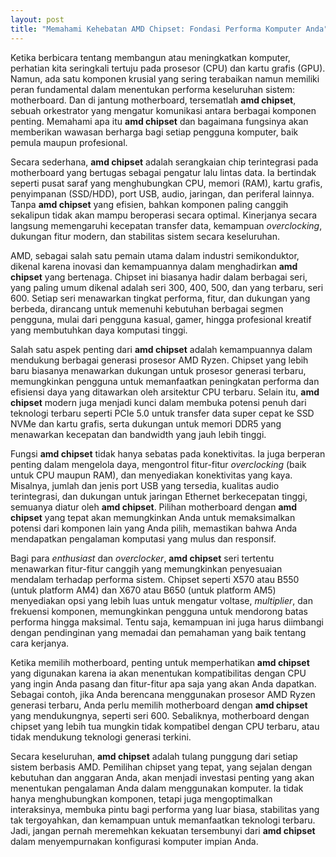 ```yaml
---
layout: post
title: "Memahami Kehebatan AMD Chipset: Fondasi Performa Komputer Anda"
---
```


Ketika berbicara tentang membangun atau meningkatkan komputer, perhatian kita seringkali tertuju pada prosesor (CPU) dan kartu grafis (GPU). Namun, ada satu komponen krusial yang sering terabaikan namun memiliki peran fundamental dalam menentukan performa keseluruhan sistem: motherboard. Dan di jantung motherboard, tersematlah **amd chipset**, sebuah orkestrator yang mengatur komunikasi antara berbagai komponen penting. Memahami apa itu **amd chipset** dan bagaimana fungsinya akan memberikan wawasan berharga bagi setiap pengguna komputer, baik pemula maupun profesional.

Secara sederhana, **amd chipset** adalah serangkaian chip terintegrasi pada motherboard yang bertugas sebagai pengatur lalu lintas data. Ia bertindak seperti pusat saraf yang menghubungkan CPU, memori (RAM), kartu grafis, penyimpanan (SSD/HDD), port USB, audio, jaringan, dan periferal lainnya. Tanpa **amd chipset** yang efisien, bahkan komponen paling canggih sekalipun tidak akan mampu beroperasi secara optimal. Kinerjanya secara langsung memengaruhi kecepatan transfer data, kemampuan *overclocking*, dukungan fitur modern, dan stabilitas sistem secara keseluruhan.

AMD, sebagai salah satu pemain utama dalam industri semikonduktor, dikenal karena inovasi dan kemampuannya dalam menghadirkan **amd chipset** yang bertenaga. Chipset ini biasanya hadir dalam berbagai seri, yang paling umum dikenal adalah seri 300, 400, 500, dan yang terbaru, seri 600. Setiap seri menawarkan tingkat performa, fitur, dan dukungan yang berbeda, dirancang untuk memenuhi kebutuhan berbagai segmen pengguna, mulai dari pengguna kasual, gamer, hingga profesional kreatif yang membutuhkan daya komputasi tinggi.

Salah satu aspek penting dari **amd chipset** adalah kemampuannya dalam mendukung berbagai generasi prosesor AMD Ryzen. Chipset yang lebih baru biasanya menawarkan dukungan untuk prosesor generasi terbaru, memungkinkan pengguna untuk memanfaatkan peningkatan performa dan efisiensi daya yang ditawarkan oleh arsitektur CPU terbaru. Selain itu, **amd chipset** modern juga menjadi kunci dalam membuka potensi penuh dari teknologi terbaru seperti PCIe 5.0 untuk transfer data super cepat ke SSD NVMe dan kartu grafis, serta dukungan untuk memori DDR5 yang menawarkan kecepatan dan bandwidth yang jauh lebih tinggi.

Fungsi **amd chipset** tidak hanya sebatas pada konektivitas. Ia juga berperan penting dalam mengelola daya, mengontrol fitur-fitur *overclocking* (baik untuk CPU maupun RAM), dan menyediakan konektivitas yang kaya. Misalnya, jumlah dan jenis port USB yang tersedia, kualitas audio terintegrasi, dan dukungan untuk jaringan Ethernet berkecepatan tinggi, semuanya diatur oleh **amd chipset**. Pilihan motherboard dengan **amd chipset** yang tepat akan memungkinkan Anda untuk memaksimalkan potensi dari komponen lain yang Anda pilih, memastikan bahwa Anda mendapatkan pengalaman komputasi yang mulus dan responsif.

Bagi para *enthusiast* dan *overclocker*, **amd chipset** seri tertentu menawarkan fitur-fitur canggih yang memungkinkan penyesuaian mendalam terhadap performa sistem. Chipset seperti X570 atau B550 (untuk platform AM4) dan X670 atau B650 (untuk platform AM5) menyediakan opsi yang lebih luas untuk mengatur voltase, *multiplier*, dan frekuensi komponen, memungkinkan pengguna untuk mendorong batas performa hingga maksimal. Tentu saja, kemampuan ini juga harus diimbangi dengan pendinginan yang memadai dan pemahaman yang baik tentang cara kerjanya.

Ketika memilih motherboard, penting untuk memperhatikan **amd chipset** yang digunakan karena ia akan menentukan kompatibilitas dengan CPU yang ingin Anda pasang dan fitur-fitur apa saja yang akan Anda dapatkan. Sebagai contoh, jika Anda berencana menggunakan prosesor AMD Ryzen generasi terbaru, Anda perlu memilih motherboard dengan **amd chipset** yang mendukungnya, seperti seri 600. Sebaliknya, motherboard dengan chipset yang lebih tua mungkin tidak kompatibel dengan CPU terbaru, atau tidak mendukung teknologi generasi terkini.

Secara keseluruhan, **amd chipset** adalah tulang punggung dari setiap sistem berbasis AMD. Pemilihan chipset yang tepat, yang sejalan dengan kebutuhan dan anggaran Anda, akan menjadi investasi penting yang akan menentukan pengalaman Anda dalam menggunakan komputer. Ia tidak hanya menghubungkan komponen, tetapi juga mengoptimalkan interaksinya, membuka pintu bagi performa yang luar biasa, stabilitas yang tak tergoyahkan, dan kemampuan untuk memanfaatkan teknologi terbaru. Jadi, jangan pernah meremehkan kekuatan tersembunyi dari **amd chipset** dalam menyempurnakan konfigurasi komputer impian Anda.
